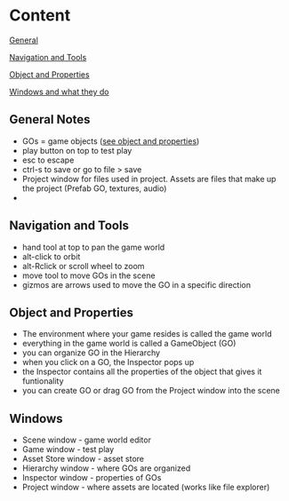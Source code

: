 # Content
[General](#General-Notes)

[Navigation and Tools](#Navigation-and-Tools)

[Object and Properties](#Object-and-Properties)

[Windows and what they do](#Windows)

## General Notes
- GOs = game objects ([see object and properties](#Object-and-Properties))
- play button on top to test play 
- esc to escape
- ctrl-s to save or go to file > save
- Project window for files used in project. Assets are files that make up the project (Prefab GO, textures, audio)
- 

## Navigation and Tools
- hand tool at top to pan the game world
- alt-click to orbit
- alt-Rclick or scroll wheel to zoom
- move tool to move GOs in the scene
- gizmos are arrows used to move the GO in a specific direction

## Object and Properties
- The environment where your game resides is called the game world
- everything in the game world is called a GameObject (GO)
- you can organize GO in the Hierarchy
- when you click on a GO, the Inspector pops up
- the Inspector contains all the properties of the object that gives it funtionality 
- you can create GO or drag GO from the Project window into the scene

## Windows
- Scene window - game world editor
- Game window - test play
- Asset Store window - asset store
- Hierarchy window - where GOs are organized
- Inspector window - properties of GOs
- Project window - where assets are located (works like file explorer)
